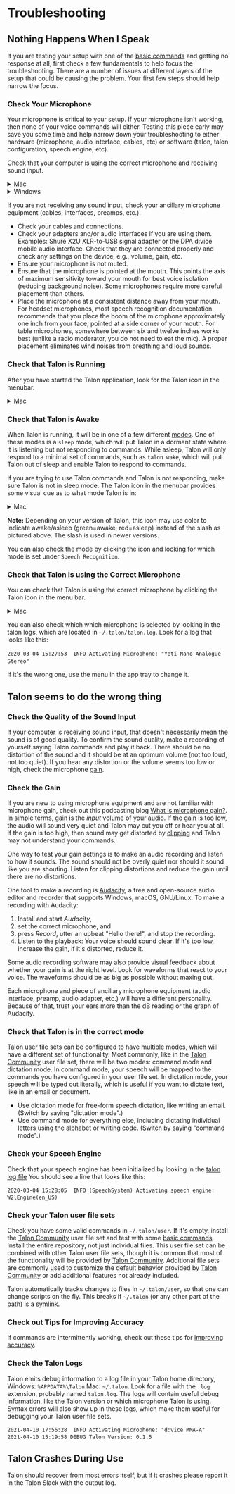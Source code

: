 # Troubleshooting


## Nothing Happens When I Speak

If you are testing your setup with one of the [basic commands](/getting_started#basic-usage) and getting no response at all, first check a few fundamentals to help focus the troubleshooting. There are a number of issues at different layers of the setup that could be causing the problem. Your first few steps should help narrow the focus.


### Check Your Microphone

Your microphone is critical to your setup. If your microphone isn't working, then none of your voice commands will either. Testing this piece early may save you some time and help narrow down your troubleshooting to either hardware (microphone, audio interface, cables, etc) or software (talon, talon configuration, speech engine, etc).

Check that your computer is using the correct microphone and receiving sound input.

<details>
<summary role="button">Mac</summary>
<p>
Open System Preferences > Sound > Input. Check that the correct input device is selected and speak into the microphone. Watch the Input level as you speak; you should see the level rising and falling.
</p>
<img src="/media/sound_input_mac.gif"
     alt="gif of sound input window in system preferences on a Mac with input level moving"
 />
</details>

<details>
<summary role="button">Windows</summary>
<p>
Select Start > Settings > System > Sound. In Sound settings, go to Input > Test your microphone. Verify that the correct input device is selected and speak into the microphone. Look for a blue bar that should rise and fall as you speak.
</p>
</details>

If you are not receiving any sound input, check your ancillary microphone equipment (cables, interfaces, preamps, etc.).

* Check your cables and connections.
* Check your adapters and/or audio interfaces if you are using them. Examples: Shure X2U XLR-to-USB signal adapter or the DPA d:vice mobile audio interface. Check that they are connected properly and check any settings on the device, e.g., volume, gain, etc.
* Ensure your microphone is not muted.
* Ensure that the microphone is pointed at the mouth. This points the axis of maximum sensitivity toward your mouth for best voice isolation (reducing background noise). Some microphones require more careful placement than others.
* Place the microphone at a consistent distance away from your mouth. For headset microphones, most speech recognition documentation recommends that you place the boom of the microphone approximately one inch from your face, pointed at a side corner of your mouth. For table microphones, somewhere between six and twelve inches works best (unlike a radio moderator, you do not need to eat the mic).  A proper placement eliminates wind noises from breathing and loud sounds.


### Check that Talon is Running

After you have started the Talon application, look for the Talon icon in the menubar. 

<details>
<summary role="button">Mac</summary>
<p>
Talon's icon should show up in the menu bar in the upper right corner of your screen:
</p>
<img src="/media/talon_menubar_awake.png"
     alt="screenshot of the desktop on a mac showint the talon icon in the top right menubar"
 />
</details>

### Check that Talon is Awake

When Talon is running, it will be in one of a few different [modes](/getting_started#switch-between-modes). One of these modes is a `sleep` mode, which will put Talon in a dormant state where it is listening but not responding to commands. While asleep, Talon will only respond to a minimal set of commands, such as `talon wake`, which will put Talon out of sleep and enable Talon to respond to commands.

If you are trying to use Talon commands and Talon is not responding, make sure Talon is not in sleep mode. The Talon icon in the menubar provides some visual cue as to what mode Talon is in:

<details>
<summary role="button">Mac</summary>
<img src="/media/talon_menubar_awake.png"
     alt="screenshot of the desktop on a mac showint the talon icon in the top right menubar"
 />
<img src="/media/talon_menubar_asleep.png"
     alt="screenshot of the desktop on a mac showint the talon icon in the top right menubar"
 />
</details>

**Note:** Depending on your version of Talon, this icon may use color to indicate awake/asleep (green=awake, red=asleep) instead of the slash as pictured above. The slash is used in newer versions.

You can also check the mode by clicking the icon and looking for which mode is set under `Speech Recognition`.


### Check that Talon is using the Correct Microphone

You can check that Talon is using the correct microphone by clicking the Talon icon in the menu bar.

<details>
<summary role="button">Mac</summary>
<p>
Talon's icon should show up in the menu bar in the upper right corner of your screen:
</p>
<img src="/media/talon_menu_microphone.png"
     alt="screenshot of the desktop on a mac showing the talon microphone menu"
 />
</details>

You can also check which which microphone is selected by looking in the talon logs, which are located in `~/.talon/talon.log`. Look for a log that looks like this:

`2020-03-04 15:27:53  INFO Activating Microphone: "Yeti Nano Analogue Stereo"`

If it's the wrong one, use the menu in the app tray to change it.


## Talon seems to do the wrong thing


### Check the Quality of the Sound Input

If your computer is receiving sound input, that doesn't necessarily mean the sound is of good quality. To confirm the sound quality, make a recording of yourself saying Talon commands and play it back. There should be no distortion of the sound and it should be at an optimum volume (not too loud, not too quiet). If you hear any distortion or the volume seems too low or high, check the microphone [gain](/troubleshooting#check-the-gain).


### Check the Gain

If you are new to using microphone equipment and are not familiar with microphone gain, check out this podcasting blog [What is microphone gain?](https://podcastarticles.com/what-is-microphone-gain/). In simple terms, gain is the *input* volume of your audio. If the gain is too low, the audio will sound very quiet and Talon may cut you off or hear you at all. If the gain is too high, then sound may get distorted by [clipping](https://youtu.be/8Px0UReBI60) and Talon may not understand your commands.

One way to test your gain settings is to make an audio recording and listen to how it sounds. The sound should not be overly quiet nor should it sound like you are shouting. Listen for clipping distortions and reduce the gain until there are no distortions.

One tool to make a recording is [Audacity](https://www.audacityteam.org), a free and open-source audio editor and recorder that supports Windows, macOS, GNU/Linux. To make a recording with Audacity:

1. Install and start _Audacity_,
2. set the correct microphone, and
3. press _Record_, utter an upbeat "Hello there!", and stop the recording.
4. Listen to the playback: Your voice should sound clear. If it's too low, increase the gain, if it's distorted, reduce it.

Some audio recording software may also provide visual feedback about whether your gain is at the right level. Look for waveforms that react to your voice. The waveforms should be as big as possible without maxing out.

Each microphone and piece of ancillary microphone equipment (audio interface, preamp, audio adapter, etc.) will have a different personality.  Because of that, trust your ears more than the dB reading or the graph of Audacity.


### Check that Talon is in the correct mode

Talon user file sets can be configured to have multiple modes, which will have a different set of functionality. Most commonly, like in the [Talon Community](https://github.com/talonhub/community) user file set, there will be two modes: command mode and dictation mode. In command mode, your speech will be mapped to the commands you have configured in your user file set. In dictation mode, your speech will be typed out literally, which is useful if you want to dictate text, like in an email or document.

* Use dictation mode for free-form speech dictation, like writing an email. (Switch by saying "dictation mode".)
* Use command mode for everything else, including dictating individual letters using the alphabet or writing code. (Switch by saying "command mode".)


### Check your Speech Engine

Check that your speech engine has been initialized by looking in the [talon log file](/troubleshooting#check-the-talon-logs) You should see a line that looks like this:

```
2020-03-04 15:28:05  INFO (SpeechSystem) Activating speech engine: W2lEngine(en_US)
```

### Check your Talon user file sets

Check you have some valid commands in `~/.talon/user`. If it's empty, install the [Talon Community](https://github.com/talonhub/community) user file set and test with some [basic commands](/getting_started#basic-usage). Install the entire repository, not just individual files. This user file set can be combined with other Talon user file sets, though it is common that most of the functionality will be provided by [Talon Community](https://github.com/talonhub/community). Additional file sets are commonly used to customize the default behavior provided by [Talon Community](https://github.com/talonhub/community) or add additional features not already included.

Talon automatically tracks changes to files in `~/.talon/user`, so that one can change scripts on the fly. This breaks if `~/.talon` (or any other part of the path) is a symlink.

### Check out Tips for Improving Accuracy

If commands are intermittently working, check out these tips for [improving accuracy](/improving_recognition_accuracy).


### Check the Talon Logs

Talon emits debug information to a log file in your Talon home directory, Windows: `%APPDATA%\Talon` Mac: `~/.talon`. Look for a file with the `.log` extension, probably named `talon.log`. The logs will contain useful debug information, like the Talon version or which microphone Talon is using. Syntax errors will also show up in these logs, which make them useful for debugging your Talon user file sets.

```
2021-04-10 17:56:28  INFO Activating Microphone: "d:vice MMA-A"
2021-04-10 15:19:58 DEBUG Talon Version: 0.1.5
```


## Talon Crashes During Use

Talon should recover from most errors itself, but if it crashes please report it in the Talon Slack with the output log.
